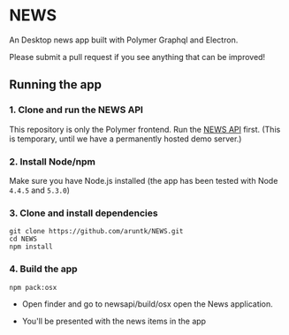 # NEWS

An Desktop news app built with Polymer Graphql and Electron.

Please submit a pull request if you see anything that can be improved!

## Running the app

### 1. Clone and run the NEWS API

This repository is only the Polymer frontend. Run the [NEWS API](https://github.com/aruntk/news-api) first. (This is temporary, until we have a permanently hosted demo server.)

### 2. Install Node/npm

Make sure you have Node.js installed (the app has been tested with Node `4.4.5` and `5.3.0`)

### 3. Clone and install dependencies

```
git clone https://github.com/aruntk/NEWS.git
cd NEWS
npm install
```

### 4. Build the app

```
npm pack:osx
```

- Open finder and go to newsapi/build/osx open the News application.

- You'll be presented with the news items in the app

